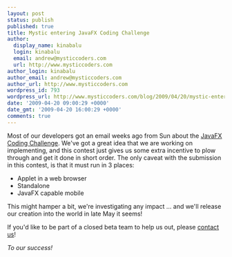 ```yaml
---
layout: post
status: publish
published: true
title: Mystic entering JavaFX Coding Challenge
author:
  display_name: kinabalu
  login: kinabalu
  email: andrew@mysticcoders.com
  url: http://www.mysticcoders.com
author_login: kinabalu
author_email: andrew@mysticcoders.com
author_url: http://www.mysticcoders.com
wordpress_id: 793
wordpress_url: http://www.mysticcoders.com/blog/2009/04/20/mystic-entering-javafx-coding-challenge/
date: '2009-04-20 09:00:29 +0000'
date_gmt: '2009-04-20 16:00:29 +0000'
comments: true
---
```

Most of our developers got an email weeks ago from Sun about the <a href="http://javafx.com/challenge/?intcmp=2668" title="JavaFX Coding Challenge" target="_blank">JavaFX Coding Challenge</a>. We've got a great idea that we are working on implementing, and this contest just gives us some extra incentive to plow through and get it done in short order. The only caveat with the submission in this contest, is that it must run in 3 places:

<ul>
<li>Applet in a web browser</li>
<li>Standalone</li>
<li>JavaFX capable mobile</li>
</ul>
This might hamper a bit, we're investigating any impact ... and we'll release our creation into the world in late May it seems!

If you'd like to be part of a closed beta team to help us out, please <a href="http://www.mysticcoders.com/contact/" title="Mystic Contact Us" target="_top">contact us</a>!

<em>To our success!</em>

